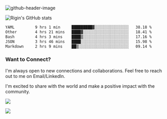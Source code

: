 
![github-header-image](https://github.com/riginoommen/riginoommen/assets/3840244/889cae65-df55-4cda-86cc-bf21bf1f2e96)

![Rigin's GitHub stats](https://github-readme-stats.vercel.app/api?username=riginoommen\&show_icons=true\&show=reviews,discussions_started,discussions_answered,prs_merged,prs_merged_percentage)


<!--START_SECTION:waka-->

```txt
YAML         9 hrs 1 min     █████████▓░░░░░░░░░░░░░░░   38.18 %
Other        4 hrs 21 mins   ████▓░░░░░░░░░░░░░░░░░░░░   18.41 %
Bash         4 hrs 3 mins    ████▒░░░░░░░░░░░░░░░░░░░░   17.16 %
JSON         3 hrs 46 mins   ████░░░░░░░░░░░░░░░░░░░░░   15.98 %
Markdown     2 hrs 9 mins    ██▒░░░░░░░░░░░░░░░░░░░░░░   09.14 %
```

<!--END_SECTION:waka-->

### Want to Connect?

I'm always open to new connections and collaborations. Feel free to reach out to me on Email/LinkedIn.

I'm excited to share with the world and make a positive impact with the community.

![](https://komarev.com/ghpvc/?username=riginoommen)

![](https://hit.yhype.me/github/profile?user_id=3840244)

